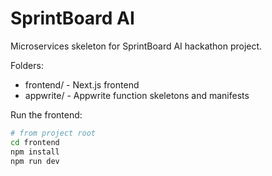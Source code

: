 # SprintBoard AI

Microservices skeleton for SprintBoard AI hackathon project.

Folders:
- frontend/  - Next.js frontend
- appwrite/  - Appwrite function skeletons and manifests

Run the frontend:

```bash
# from project root
cd frontend
npm install
npm run dev
```

